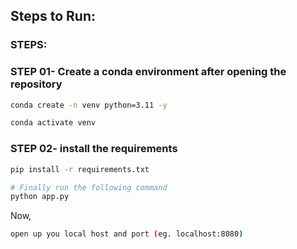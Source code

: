 ## Steps to Run:

### STEPS:


### STEP 01- Create a conda environment after opening the repository

```bash
conda create -n venv python=3.11 -y
```

```bash
conda activate venv
```


### STEP 02- install the requirements
```bash
pip install -r requirements.txt
```


```bash
# Finally run the following command
python app.py
```

Now,
```bash
open up you local host and port (eg. localhost:8080)
```
